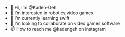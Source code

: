 - 👋 Hi, I’m @Kaden-Geh
- 👀 I’m interested in robotics,video games
- 🌱 I’m currently learning swift
- 💞️ I’m looking to collaborate on video games,software
- 📫 How to reach me @kadengeh on instagram

<!---
Kaden-Geh/Kaden-Geh is a ✨ special ✨ repository because its `README.md` (this file) appears on your GitHub profile.
You can click the Preview link to take a look at your changes.
--->
